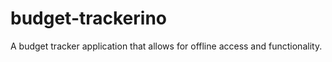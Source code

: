 # budget-trackerino

A budget tracker application that allows for offline access and functionality.
